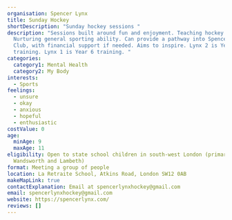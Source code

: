 ```yaml
---
organisation: Spencer Lynx
title: Sunday Hockey
shortDescription: "Sunday hockey sessions "
description: "Sessions built around fun and enjoyment. Teaching hockey skills.
  Nurturing general sporting ability. Can provide a pathway into Spencer Hockey
  Club, with financial support if needed. Aims to inspire. Lynx 2 is Year 5
  training. Lynx 1 is Year 6 training. "
categories:
  category1: Mental Health
  category2: My Body
interests:
  - Sports
feelings:
  - unsure
  - okay
  - anxious
  - hopeful
  - enthusiastic
costValue: 0
age:
  minAge: 9
  maxAge: 11
eligibility: Open to state school children in south-west London (primarily
  Wandsworth and Lambeth)
format: Meeting a group of people
location: La Retraite School, Atkins Road, London SW12 0AB
makeMapLink: true
contactExplanation: Email at spencerlynxhockey@gmail.com
email: spencerlynxhockey@gmail.com
website: https://spencerlynx.com/
reviews: []
---
```

